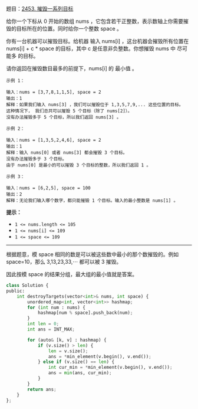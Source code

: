 题目：[2453. 摧毁一系列目标](https://leetcode.cn/problems/destroy-sequential-targets/)

给你一个下标从 0 开始的数组 nums ，它包含若干正整数，表示数轴上你需要摧毁的目标所在的位置。同时给你一个整数 space 。

你有一台机器可以摧毁目标。给机器 输入 nums[i] ，这台机器会摧毁所有位置在 nums[i] + c * space 的目标，其中 c 是任意非负整数。你想摧毁 nums 中 尽可能多 的目标。

请你返回在摧毁数目最多的前提下，nums[i] 的 最小值 。

```
示例 1：

输入：nums = [3,7,8,1,1,5], space = 2
输出：1
解释：如果我们输入 nums[3] ，我们可以摧毁位于 1,3,5,7,9,... 这些位置的目标。
这种情况下， 我们总共可以摧毁 5 个目标（除了 nums[2]）。
没有办法摧毁多于 5 个目标，所以我们返回 nums[3] 。

示例 2：

输入：nums = [1,3,5,2,4,6], space = 2
输出：1
解释：输入 nums[0] 或者 nums[3] 都会摧毁 3 个目标。
没有办法摧毁多于 3 个目标。
由于 nums[0] 是最小的可以摧毁 3 个目标的整数，所以我们返回 1 。

示例 3：

输入：nums = [6,2,5], space = 100
输出：2
解释：无论我们输入哪个数字，都只能摧毁 1 个目标。输入的最小整数是 nums[1] 。
```

**提示：**

- `1 <= nums.length <= 105`
- `1 <= nums[i] <= 109`
- `1 <= space <= 109`

---

根据题意，模 space 相同的数是可以被这些数中最小的那个数摧毁的。例如 space=10，那么 3,13,23,33,⋯ 都可以被 3 摧毁。

因此按模 space 的结果分组，最大组的最小值就是答案。

```python
class Solution {
public:
    int destroyTargets(vector<int>& nums, int space) {
        unordered_map<int, vector<int>> hashmap;
        for (int num : nums) {
            hashmap[num % space].push_back(num);
        }
        int len = 0;
        int ans = INT_MAX;

        for (auto& [k, v] : hashmap) {
            if (v.size() > len) {
                len = v.size();
                ans = *min_element(v.begin(), v.end());
            } else if (v.size() == len) {
                int cur_min = *min_element(v.begin(), v.end());
                ans = min(ans, cur_min);
            }
        }
        return ans;
    }
};
```